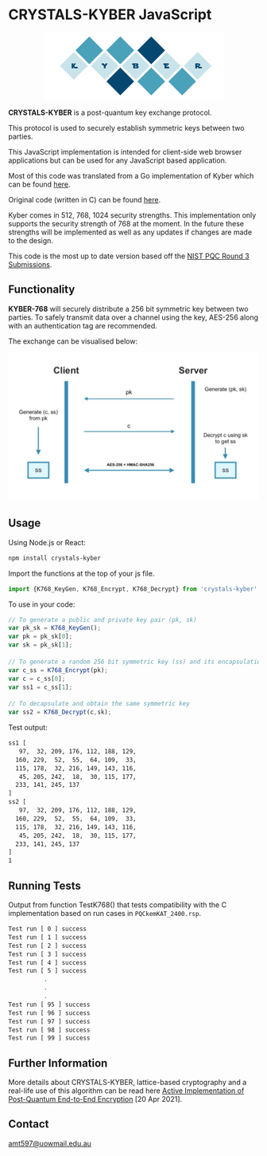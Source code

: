 
# CRYSTALS-KYBER JavaScript

<p align="center">
  <img src="./kyber.png"/>
</p>

**CRYSTALS-KYBER** is a post-quantum key exchange protocol.

This protocol is used to securely establish symmetric keys between two parties. 

This JavaScript implementation is intended for client-side web browser applications but can be used for any JavaScript based application.

Most of this code was translated from a Go implementation of Kyber which can be found [here](https://github.com/symbolicsoft/kyber-k2so).

Original code (written in C) can be found [here](https://github.com/pq-crystals/kyber).

Kyber comes in 512, 768, 1024 security strengths. This implementation only supports the security strength of 768 at the moment. In the future these strengths will be implemented as well as any updates if changes are made to the design.

This code is the most up to date version based off the [NIST PQC Round 3 Submissions](https://csrc.nist.gov/projects/post-quantum-cryptography/round-3-submissions).

## Functionality

**KYBER-768** will securely distribute a 256 bit symmetric key between two parties. To safely transmit data over a channel using the key, AES-256 along with an authentication tag are recommended.

The exchange can be visualised below:

![](./diagram.jpeg)

## Usage
Using Node.js or React:
```bash
npm install crystals-kyber
```
Import the functions at the top of your js file.
```js
import {K768_KeyGen, K768_Encrypt, K768_Decrypt} from 'crystals-kyber';
```
To use in your code:
```js
// To generate a public and private key pair (pk, sk)
var pk_sk = K768_KeyGen();
var pk = pk_sk[0];
var sk = pk_sk[1];

// To generate a random 256 bit symmetric key (ss) and its encapsulation (c)
var c_ss = K768_Encrypt(pk);
var c = c_ss[0];
var ss1 = c_ss[1];

// To decapsulate and obtain the same symmetric key
var ss2 = K768_Decrypt(c,sk);
```
Test output:
```bash
ss1 [
   97,  32, 209, 176, 112, 188, 129,
  160, 229,  52,  55,  64, 109,  33,
  115, 178,  32, 216, 149, 143, 116,
   45, 205, 242,  18,  30, 115, 177,
  233, 141, 245, 137
]
ss2 [
   97,  32, 209, 176, 112, 188, 129,
  160, 229,  52,  55,  64, 109,  33,
  115, 178,  32, 216, 149, 143, 116,
   45, 205, 242,  18,  30, 115, 177,
  233, 141, 245, 137
]
1
```
## Running Tests
Output from function TestK768() that tests compatibility with the C implementation based on run cases in `PQCkemKAT_2400.rsp`.
```bash
Test run [ 0 ] success
Test run [ 1 ] success
Test run [ 2 ] success
Test run [ 3 ] success
Test run [ 4 ] success
Test run [ 5 ] success
          .
          .
          .
Test run [ 95 ] success
Test run [ 96 ] success
Test run [ 97 ] success
Test run [ 98 ] success
Test run [ 99 ] success
```

## Further Information
More details about CRYSTALS-KYBER, lattice-based cryptography and a real-life use of this algorithm can be
read here [Active Implementation of Post-Quantum End-to-End Encryption](https://eprint.iacr.org/2021/356.pdf) [20 Apr 2021].

## Contact
amt597@uowmail.edu.au
